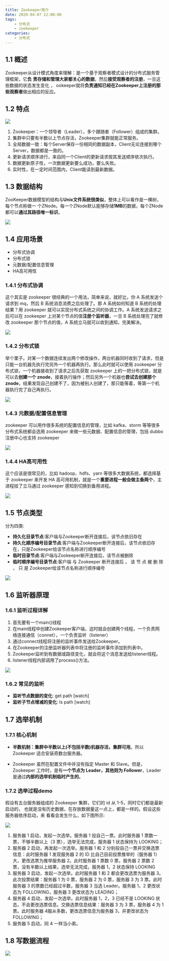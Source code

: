 ```yaml
---
title: Zookeeper简介
date: 2020-04-07 22:00:00
tags:
    - 分布式
    - zookeeper
categories:
    - 分布式
---
```


## 1.1 概述

Zookeeper从设计模式角度来理解：是一个基于观察者模式设计的分布式服务管理框架，它**负**
**责存储和管理大家都关心的数据**，然后**接受观察者的注册**，一旦这些数据的状态发生变化 ，
ookeeper就将**负责通知已经在Zookeeper上注册的那些观察者**做出相应的反应。

## 1.2 特点

![](http://dist415.oss-cn-beijing.aliyuncs.com/zookeeper.png)

1. Zookeeper：一个领导者（Leader），多个跟随者（Follower）组成的集群。
2. 集群中只要有半数以上节点存活，Zookeeper集群就能正常服务。
3. 全局数据一致：每个Server保存一份相同的数据副本，Client无论连接到哪个Server，数据都是一致的。
4. 更新请求顺序进行，来自同一个Client的更新请求按其发送顺序依次执行。
5. 数据更新原子性，一次数据更新要么成功，要么失败。
6. 实时性，在一定时间范围内，Client能读到最新数据。

## 1.3 数据结构

ZooKeeper数据模型的结构与**Unix文件系统很类似**，整体上可以看作是一棵树，每个节点称做一
个ZNode。每一个ZNode默认能够存储**1MB**的数据，每个ZNode都可以**通过其路径唯一标识**。

![](http://dist415.oss-cn-beijing.aliyuncs.com/zkstruct.png)

## 1.4 应用场景

- 分布式协调
- 分布式锁
- 元数据/配置信息管理
- HA高可用性



### 1.4.1 分布式协调

这个其实是 zookeeper 很经典的一个用法，简单来说，就好比，你 A 系统发送个请求到 mq，然后 B 系统消息消费之后处理了。那 A 系统如何知道 B 系统的处理结果？用 zookeeper 就可以实现分布式系统之间的协调工作。A 系统发送请求之后可以在 zookeeper 上对某个节点的值**注册个监听器**，一旦 B 系统处理完了就修改 zookeeper 那个节点的值，A 系统立马就可以收到通知，完美解决。

![](http://dist415.oss-cn-beijing.aliyuncs.com/zookeeper-distributed-coordination.png)

### 1.4.2 分布式锁

举个栗子。对某一个数据连续发出两个修改操作，两台机器同时收到了请求，但是只能一台机器先执行完另外一个机器再执行。那么此时就可以使用 zookeeper 分布式锁，一个机器接收到了请求之后先获取 zookeeper 上的一把分布式锁，就是可以去**创建一个 znode**，接着执行操作；然后另外一个机器也**尝试去创建那个 znode**，结果发现自己创建不了，因为被别人创建了，那只能等着，等第一个机器执行完了自己再执行。

![](http://dist415.oss-cn-beijing.aliyuncs.com/zookeeper-distributed-lock-demo.png)

### 1.4.3 元数据/配置信息管理

zookeeper 可以用作很多系统的配置信息的管理，比如 kafka、storm 等等很多分布式系统都会选用 zookeeper 来做一些元数据、配置信息的管理，包括 dubbo 注册中心也支持 zookeeper 

![](http://dist415.oss-cn-beijing.aliyuncs.com/zookeeper-meta-data-manage.png)

### 1.4.4 HA高可用性

这个应该是很常见的，比如 hadoop、hdfs、yarn 等很多大数据系统，都选择基于 zookeeper 来开发 HA 高可用机制，就是一个**重要进程一般会做主备两个**，主进程挂了立马通过 zookeeper 感知到切换到备用进程。

![](http://dist415.oss-cn-beijing.aliyuncs.com/zookeeper-active-standby.png)

## 1.5 节点类型

分为四类:

- **持久化目录节点**:客户端与Zookeeper断开连接后，该节点依旧存在
- **持久化顺序编号目录节点**:客户端与Zookeeper断开连接后，该节点依旧存在，只是Zookeeper给该节点名称进行顺序编号
- **临时目录节点**:客户端与Zookeeper断开连接后，该节点被删除
- **临时顺序编号目录节点**:客户端 与 Zookeeper 断开连接后 ， 该 节 点 被 删 除 ， 只 是
  Zookeeper给该节点名称进行顺序编号

![](http://dist415.oss-cn-beijing.aliyuncs.com/nodeclass.png)

## 1.6 监听器原理

### 1.6.1 监听过程详解

1. 首先要有一个main()线程
2. 在main线程中创建Zookeeper客户端，这时就会创建两个线程，一个负责网络连接通信（connet），一个负责监听（listener）
3. 通过connect线程将注册的监听事件发送给Zookeeper。
4. 在Zookeeper的注册监听器列表中将注册的监听事件添加到列表中。
5. Zookeeper监听到有数据或路径变化，就会将这个消息发送给listener线程。 
6. listener线程内部调用了process()方法。

![](http://dist415.oss-cn-beijing.aliyuncs.com/zkwatch.png)



### 1.6.2 常见的监听

- **监听节点数据的变化**: get path [watch] 
- **监听子节点增减的变化**: ls path [watch]



## 1.7 选举机制

### 1.7.1 核心机制

- **半数机制：集群中半数以上(不包括半数)机器存活，集群可用**。所以 Zookeeper 适合安装奇数台服务器。

- Zookeeper 虽然在配置文件中并没有指定 Master 和 Slave。但是，Zookeeper 工作时，是有**一个节点为 Leader，其他则为 Follower**，Leader 是通过**内部的选举机制临时产生的**。

### 1.7.2 选举过程demo

假设有五台服务器组成的 Zookeeper 集群，它们的 id 从 1-5，同时它们都是最新启动的，
也就是没有历史数据，在存放数据量这一点上，都是一样的。假设这些服务器依序启动，来
看看会发生什么，如下图所示:

![](http://dist415.oss-cn-beijing.aliyuncs.com/zkvote.png)

1. 服务器 1 启动，发起一次选举。服务器 1 投自己一票。此时服务器 1 票数一票，不够半数以上（3 票），选举无法完成，服务器 1 状态保持为 LOOKING；
2. 服务器 2 启动，再发起一次选举。服务器 1 和 2 分别投自己一票并交换选票信息：此时服务器 1 发现服务器 2 的 ID 比自己目前投票推举的（服务器 1）大，更改选票为推举服务器 2。此时服务器 1 票数 0 票，服务器 2 票数 2 票，没有半数以上结果，选举无法完成，服务器 1，2 状态保持 LOOKING
3. 服务器 3 启动，发起一次选举。此时服务器 1 和 2 都会更改选票为服务器 3。此次投票结果：服务器 1 为 0 票，服务器 2 为 0 票，服务器 3 为 3 票。此时服务器 3 的票数已经超过半数，服务器 3 当选 Leader。服务器 1，2 更改状态为 FOLLOWING，服务器 3 更改状态为 LEADING；
4. 服务器 4 启动，发起一次选举。此时服务器 1，2，3 已经不是 LOOKING 状态，不会更改选票信息。交换选票信息结果：服务器 3 为 3 票，服务器 4 为 1 票。此时服务器 4服从多数，更改选票信息为服务器 3，并更改状态为 FOLLOWING；
5. 服务器 5 启动，同 4 一样当小弟。



## 1.8 写数据流程

![](http://dist415.oss-cn-beijing.aliyuncs.com/zkwrite.png)

